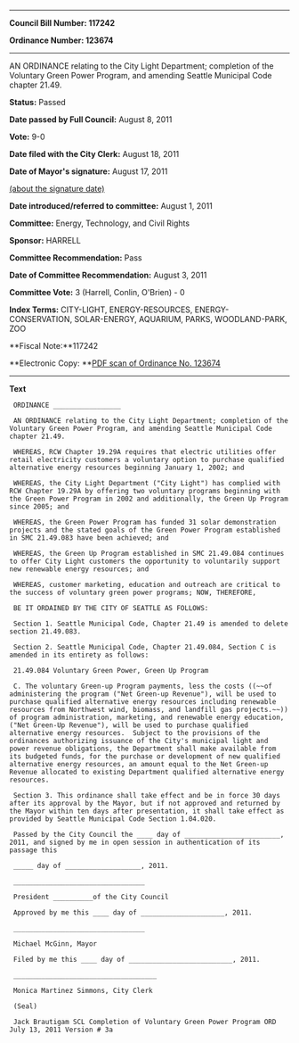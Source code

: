 

********

**Council Bill Number: 117242**
   
**Ordinance Number: 123674**
********

 AN ORDINANCE relating to the City Light Department; completion of the Voluntary Green Power Program, and amending Seattle Municipal Code chapter 21.49.

**Status:** Passed
   
**Date passed by Full Council:** August 8, 2011
   
**Vote:** 9-0
   
**Date filed with the City Clerk:** August 18, 2011
   
**Date of Mayor's signature:** August 17, 2011
   
[(about the signature date)](/~public/approvaldate.htm)
   
   
   
**Date introduced/referred to committee:** August 1, 2011
   
**Committee:** Energy, Technology, and Civil Rights
   
**Sponsor:** HARRELL
   
**Committee Recommendation:** Pass
   
**Date of Committee Recommendation:** August 3, 2011
   
**Committee Vote:** 3 (Harrell, Conlin, O'Brien) - 0
   
   
**Index Terms:** CITY-LIGHT, ENERGY-RESOURCES, ENERGY-CONSERVATION, SOLAR-ENERGY, AQUARIUM, PARKS, WOODLAND-PARK, ZOO

**Fiscal Note:**117242

**Electronic Copy: **[PDF scan of Ordinance No. 123674](/~archives/Ordinances/Ord_123674.pdf)

********

**Text**
   
```
 ORDINANCE _________________

 AN ORDINANCE relating to the City Light Department; completion of the Voluntary Green Power Program, and amending Seattle Municipal Code chapter 21.49.

 WHEREAS, RCW Chapter 19.29A requires that electric utilities offer retail electricity customers a voluntary option to purchase qualified alternative energy resources beginning January 1, 2002; and

 WHEREAS, the City Light Department ("City Light") has complied with RCW Chapter 19.29A by offering two voluntary programs beginning with the Green Power Program in 2002 and additionally, the Green Up Program since 2005; and

 WHEREAS, the Green Power Program has funded 31 solar demonstration projects and the stated goals of the Green Power Program established in SMC 21.49.083 have been achieved; and

 WHEREAS, the Green Up Program established in SMC 21.49.084 continues to offer City Light customers the opportunity to voluntarily support new renewable energy resources; and

 WHEREAS, customer marketing, education and outreach are critical to the success of voluntary green power programs; NOW, THEREFORE,

 BE IT ORDAINED BY THE CITY OF SEATTLE AS FOLLOWS:

 Section 1. Seattle Municipal Code, Chapter 21.49 is amended to delete section 21.49.083.

 Section 2. Seattle Municipal Code, Chapter 21.49.084, Section C is amended in its entirety as follows:

 21.49.084 Voluntary Green Power, Green Up Program

 C. The voluntary Green-up Program payments, less the costs ((~~of administering the program ("Net Green-up Revenue"), will be used to purchase qualified alternative energy resources including renewable resources from Northwest wind, biomass, and landfill gas projects.~~)) of program administration, marketing, and renewable energy education, ("Net Green-Up Revenue"), will be used to purchase qualified alternative energy resources.  Subject to the provisions of the ordinances authorizing issuance of the City's municipal light and power revenue obligations, the Department shall make available from its budgeted funds, for the purchase or development of new qualified alternative energy resources, an amount equal to the Net Green-up Revenue allocated to existing Department qualified alternative energy resources.

 Section 3. This ordinance shall take effect and be in force 30 days after its approval by the Mayor, but if not approved and returned by the Mayor within ten days after presentation, it shall take effect as provided by Seattle Municipal Code Section 1.04.020.

 Passed by the City Council the ____ day of ________________________, 2011, and signed by me in open session in authentication of its passage this

 _____ day of ___________________, 2011.

 _________________________________

 President __________of the City Council

 Approved by me this ____ day of _____________________, 2011.

 _________________________________

 Michael McGinn, Mayor

 Filed by me this ____ day of __________________________, 2011.

 ____________________________________

 Monica Martinez Simmons, City Clerk

 (Seal)

 Jack Brautigam SCL Completion of Voluntary Green Power Program ORD July 13, 2011 Version # 3a

```
